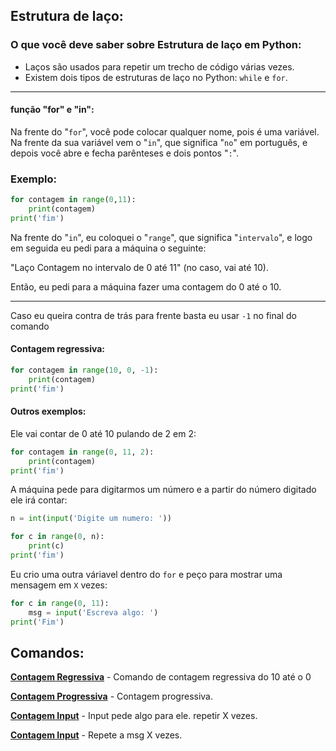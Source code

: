 ## Estrutura de laço:

### O que você deve saber sobre Estrutura de laço em Python:
- Laços são usados para repetir um trecho de código várias vezes.
- Existem dois tipos de estruturas de laço no Python: `while` e `for`.
---
#### função "for" e "in":
Na frente do "`for`", você pode colocar qualquer nome, pois é uma variável. Na frente da sua variável vem o "`in`", que significa "`no`" em português, e depois você abre e fecha parênteses e dois pontos "`:`".
### Exemplo:
```Python
for contagem in range(0,11):
    print(contagem)
print('fim')
```
Na frente do "`in`", eu coloquei o "`range`", que significa "`intervalo`", e logo em seguida eu pedi para a máquina o seguinte:

"Laço Contagem no intervalo de 0 até 11" (no caso, vai até 10).

Então, eu pedi para a máquina fazer uma contagem do 0 até o 10.

---
Caso eu queira contra de trás para frente basta eu usar `-1` no final do comando

#### Contagem regressiva:
```Python
for contagem in range(10, 0, -1):
    print(contagem)
print('fim')
```
#### Outros exemplos:
Ele vai contar de 0 até 10 pulando de 2 em 2:
```Python
for contagem in range(0, 11, 2):
    print(contagem)
print('fim')
```
A máquina pede para digitarmos um número e a partir do número digitado ele irá contar:
```Python
n = int(input('Digite um numero: '))

for c in range(0, n):
    print(c)
print('fim')
```
Eu crio uma outra váriavel dentro do `for` e peço para mostrar uma mensagem em `X` vezes:
```Python
for c in range(0, 11):
    msg = input('Escreva algo: ')
print('Fim')
```

## Comandos:
**[Contagem Regressiva](./8-%20Estrutura%20de%20repetição/01contagem-regressiva.py)** - Comando de contagem regressiva do 10 até o 0

**[Contagem Progressiva](./8-%20Estrutura%20de%20repetição/02contagem-progressiva.py)** - Contagem progressiva.

**[Contagem Input](./8-%20Estrutura%20de%20repetição/03contagem-input.py)** - Input pede algo para ele. repetir X vezes.

**[Contagem Input](./8-%20Estrutura%20de%20repetição/04repetição-msg.py)** - Repete a msg X vezes.